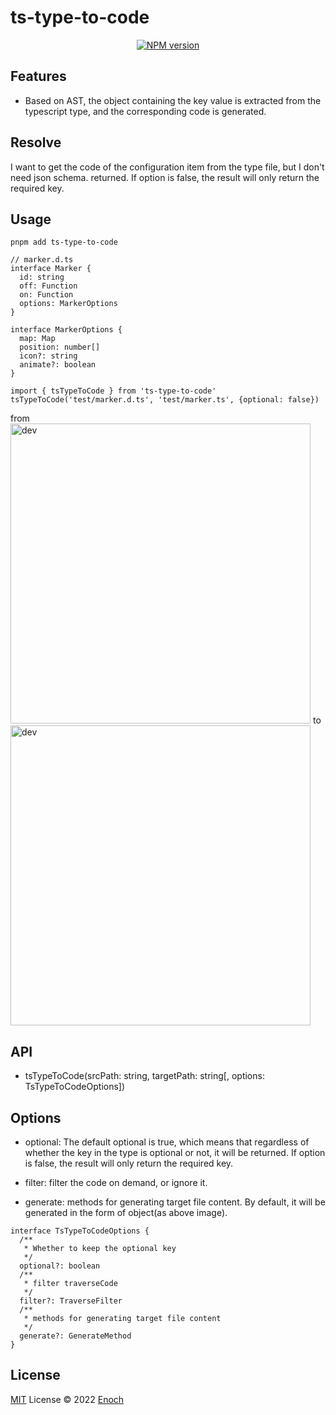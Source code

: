 # ts-type-to-code

<p align="center">
<a href="https://www.npmjs.com/package/ts-type-to-code"><img src="https://img.shields.io/npm/v/ts-type-to-code?color=c95f8b&amp;label=" alt="NPM version"></a>
</p>

## Features
- Based on AST, the object containing the key value is extracted from the typescript type, and the corresponding code is generated.

## Resolve
I want to get the code of the configuration item from the type file, but I don't need json schema.
 returned. If option is false, the result will only return the required key.

## Usage
``` pnpm add ts-type-to-code ```

```
// marker.d.ts
interface Marker {
  id: string
  off: Function
  on: Function
  options: MarkerOptions
}

interface MarkerOptions {
  map: Map
  position: number[]
  icon?: string
  animate?: boolean
}
```

```
import { tsTypeToCode } from 'ts-type-to-code'
tsTypeToCode('test/marker.d.ts', 'test/marker.ts', {optional: false})
```
from
<img src=".assets/source.png" title="dev" style="width:50vw;" />
to
<img src=".assets/target.png" title="dev" style="width:50vw;" />

## API
- tsTypeToCode(srcPath: string, targetPath: string[, options: TsTypeToCodeOptions]) 

## Options
- optional: The default optional is true, which means that regardless of whether the key in the type is optional or not, it will be returned. If option is false, the result will only return the required key.

- filter: filter the code on demand, or ignore it.

- generate: methods for generating target file content. By default, it will be generated in the form of object(as above image).


```
interface TsTypeToCodeOptions {
  /**
   * Whether to keep the optional key
   */
  optional?: boolean
  /**
   * filter traverseCode
   */
  filter?: TraverseFilter
  /**
   * methods for generating target file content
   */
  generate?: GenerateMethod
}
```

## License

[MIT](./LICENSE) License © 2022 [Enoch](https://github.com/enochzzz)

